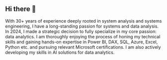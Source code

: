 ## Hi there 👋
With 30+ years of experience deeply rooted in system analysis and systems engineering, I have a long-standing passion for systems and data analysis. In 2024, I made a strategic decision to fully specialize in my core passion: data analytics. I am thoroughly enjoying the process of honing my technical skills and gaining hands-on expertise in Power BI, DAX, SQL, Azure, Excel, Python etc. and pursuing relevant Microsoft certifications. I am also actively developing my skills in AI solutions for data analytics.

<!--
**ElifTastan/ElifTastan** is a ✨ _special_ ✨ repository because its `README.md` (this file) appears on your GitHub profile.



- 🔭 I’m currently working on ...
- 🌱 I’m currently learning ...
- 👯 I’m looking to collaborate on ...
- 🤔 I’m looking for help with ...
- 💬 Ask me about ...
- 📫 How to reach me: ...
- 😄 Pronouns: ...
- ⚡ Fun fact: ...
-->
